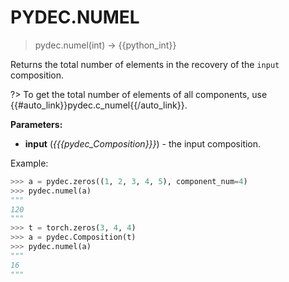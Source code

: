 # PYDEC.NUMEL
> pydec.numel(int) →  {{python_int}}


Returns the total number of elements in the recovery of the `input` composition.

?> To get the total number of elements of all components, use {{#auto_link}}pydec.c_numel{{/auto_link}}.

**Parameters:**

* **input** (*{{{pydec_Composition}}}*) - the input composition.

Example:
```python
>>> a = pydec.zeros((1, 2, 3, 4, 5), component_num=4)
>>> pydec.numel(a)
"""
120
"""
>>> t = torch.zeros(3, 4, 4)
>>> a = pydec.Composition(t)
>>> pydec.numel(a)
"""
16
"""
```